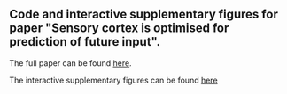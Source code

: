 ## Code and interactive supplementary figures for paper "Sensory cortex is optimised for prediction of future input". 
The full paper can be found [here](https://www.biorxiv.org/content/early/2017/11/24/224758).

The interactive supplementary figures can be found [here](https://yossing.github.io/temporal_prediction_figures.github.io/Figures/Vis_results_compilation_7-temporal_conv-Copy2.html)

